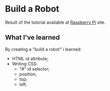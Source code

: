 # Build a Robot

Result of the tutorial available at [Raspberry Pi](https://projects.raspberrypi.org/en/projects/build-a-robot) site.

## What I've learned
By creating a "build a robot" i learned:

* HTML id attribute;
* Writing CSS:
    * "#" id selector;
    * position;
    * top;
    * left.